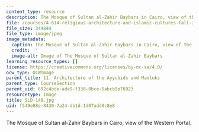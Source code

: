 ```yaml
---
content_type: resource
description: The Mosque of Sultan al-Zahir Baybars in Cairo, view of the Western Portal.
file: /courses/4-614-religious-architecture-and-islamic-cultures-fall-2002/f549e88e84307a24db1d1d07add0c8e8_SLD-148.jpg
file_size: 344844
file_type: image/jpeg
image_metadata:
  caption: The Mosque of Sultan al-Zahir Baybars in Cairo, view of the Western Portal.
  credit: ''
  image-alt: Image of The Mosque of Sultan al-Zahir Baybars
learning_resource_types: []
license: https://creativecommons.org/licenses/by-nc-sa/4.0/
ocw_type: OCWImage
parent_title: 11. Architecture of the Ayyubids and Mamluks
parent_type: CourseSection
parent_uid: 692c4bde-ade9-f330-0bce-5abcb5e76923
resourcetype: Image
title: SLD-148.jpg
uid: f549e88e-8430-7a24-db1d-1d07add0c8e8
---
```

The Mosque of Sultan al-Zahir Baybars in Cairo, view of the Western Portal.